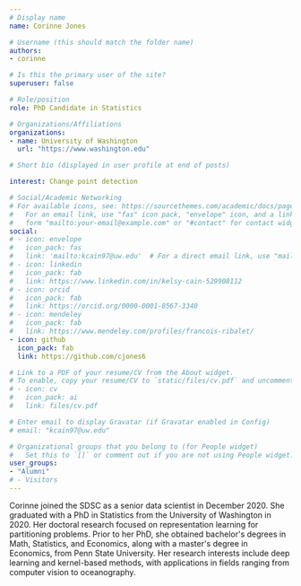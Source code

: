 ```yaml
---
# Display name
name: Corinne Jones

# Username (this should match the folder name)
authors:
- corinne

# Is this the primary user of the site?
superuser: false

# Role/position
role: PhD Candidate in Statistics

# Organizations/Affiliations
organizations:
- name: University of Washington
  url: "https://www.washington.edu"

# Short bio (displayed in user profile at end of posts)

interest: Change point detection

# Social/Academic Networking
# For available icons, see: https://sourcethemes.com/academic/docs/page-builder/#icons
#   For an email link, use "fas" icon pack, "envelope" icon, and a link in the
#   form "mailto:your-email@example.com" or "#contact" for contact widget.
social:
# - icon: envelope
#   icon_pack: fas
#   link: 'mailto:kcain97@uw.edu'  # For a direct email link, use "mailto:test@example.org".
# - icon: linkedin
#   icon_pack: fab
#   link: https://www.linkedin.com/in/kelsy-cain-529908112
# - icon: orcid
#   icon_pack: fab
#   link: https://orcid.org/0000-0001-8567-3340
# - icon: mendeley
#   icon_pack: fab
#   link: https://www.mendeley.com/profiles/francois-ribalet/  
- icon: github
  icon_pack: fab
  link: https://github.com/cjones6 

# Link to a PDF of your resume/CV from the About widget.
# To enable, copy your resume/CV to `static/files/cv.pdf` and uncomment the lines below.
# - icon: cv
#   icon_pack: ai
#   link: files/cv.pdf

# Enter email to display Gravatar (if Gravatar enabled in Config)
# email: "kcain97@uw.edu"

# Organizational groups that you belong to (for People widget)
#   Set this to `[]` or comment out if you are not using People widget.
user_groups:
- "Alumni"
# - Visitors
---
```

Corinne joined the SDSC as a senior data scientist in December 2020. She graduated with a PhD in Statistics from the University of Washington in 2020. Her doctoral research focused on representation learning for partitioning problems. Prior to her PhD, she obtained bachelor's degrees in Math, Statistics, and Economics, along with a master's degree in Economics, from Penn State University. Her research interests include deep learning and kernel-based methods, with applications in fields ranging from computer vision to oceanography.
